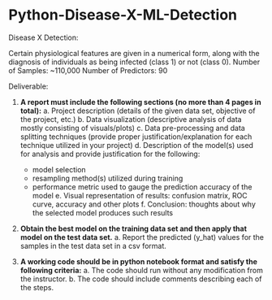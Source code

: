 # Python-Disease-X-ML-Detection

Disease X Detection:

Certain physiological features are given in a numerical form, along with
the diagnosis of individuals as being infected (class 1) or not (class 0).
Number of Samples: ~110,000
Number of Predictors: 90


Deliverable:

1. **A report must include the following sections (no more than 4 pages in total):**
   a. Project description (details of the given data set, objective of the project, etc.)
   b. Data visualization (descriptive analysis of data mostly consisting of visuals/plots)
   c. Data pre-processing and data splitting techniques (provide proper justification/explanation for each technique utilized in your project)
   d. Description of the model(s) used for analysis and provide justification for the following:
      - model selection
      - resampling method(s) utilized during training
      - performance metric used to gauge the prediction accuracy of the model
   e. Visual representation of results: confusion matrix, ROC curve, accuracy and other plots
   f. Conclusion: thoughts about why the selected model produces such results

2. **Obtain the best model on the training data set and then apply that model on the test data set.**
   a. Report the predicted (y_hat) values for the samples in the test data set in a csv format.

3. **A working code should be in python notebook format and satisfy the following criteria:**
   a. The code should run without any modification from the instructor.
   b. The code should include comments describing each of the steps.

